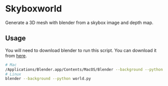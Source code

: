 # Skyboxworld

Generate a 3D mesh with blender from a skybox image and depth map.

## Usage

You will need to download blender to run this script. You can download it from [here](https://www.blender.org/download/).

```bash
# Mac
/Applications/Blender.app/Contents/MacOS/Blender --background --python world.py
# Linux
blender --background --python world.py
```